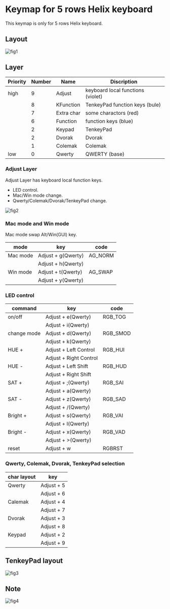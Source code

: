 # Keymap for 5 rows Helix keyboard

This keymap is only for 5 rows Helix keyboard.

## Layout

![fig1](https://gist.github.com/mtei/c81a3688206aa50996339cb9ced4751d/raw/827632dda7db87cf88d41a0d3b476c5962c29213/helix-five_rows_r3.png)

## Layer

|Priority|Number|Name|Discription|
| ---- | ---- | --- | --- |
|high|9|Adjust| keyboard local functions (violet)|
||8|KFunction| TenkeyPad function keys (bule)|
||7|Extra char| some charactors (red)|
||6|Function| function keys (blue)|
||2|Keypad|TenkeyPad|
||2|Dvorak|Dvorak|
||1|Colemak|Colemak|
|low|0|Qwerty|QWERTY (base)|

### Adjust Layer

Adjust Layer has keyboard local function keys.

* LED control.
* Mac/Win mode change.
* Qwerty/Colemak/Dvorak/TenkeyPad change.

![fig2](https://gist.github.com/mtei/c81a3688206aa50996339cb9ced4751d/raw/827632dda7db87cf88d41a0d3b476c5962c29213/helix-five_rows_r3adj.png)

### Mac mode and Win mode

Mac mode swap Alt/Win(GUI) key.

|mode|key|code|
| ---- | ---- | --- |
|Mac mode|Adjust + g(Qwerty)|AG_NORM|
|        |Adjust + h(Qwerty)|       |
|Win mode|Adjust + t(Qwerty)|AG_SWAP|
|        |Adjust + y(Qwerty)|       |

### LED control

|command|key|code|
| ---- | ---- | --- |
|on/off|Adjust + e(Qwerty)|RGB_TOG|
|      |Adjust + i(Qwerty)|       |
|change mode|Adjust + d(Qwerty) |RGB_SMOD|
|           |Adjust + k(Qwerty)|       |
|HUE +|Adjust + Left Control|RGB_HUI|
|     |Adjust + Right Control|       |
|HUE -|Adjust + Left Shift  |RGB_HUD|
|     |Adjust + Right Shift  |       |
|SAT +|Adjust + ;(Qwerty)   |RGB_SAI|
|     |Adjust + a(Qwerty)   |       |
|SAT -|Adjust + z(Qwerty)  |RGB_SAD|
|     |Adjust + /(Qwerty)  |       |
|Bright +|Adjust + s(Qwerty)  |RGB_VAI|
|     |Adjust + l(Qwerty)  |       |
|Bright -|Adjust + x(Qwerty)  |RGB_VAD|
|     |Adjust + >(Qwerty)  |       |
|reset|Adjust + w|RGBRST|

### Qwerty, Colemak, Dvorak, TenkeyPad selection

|char layout|key|
| ---- | ---- |
|Qwerty | Adjust + 5 |
|       | Adjust + 6 |
|Calemak| Adjust + 4 |
|       | Adjust + 7 |
|Dvorak | Adjust + 3 |
|       | Adjust + 8 |
|Keypad | Adjust + 2 |
|       | Adjust + 9 |

## TenkeyPad layout

![fig3](https://gist.github.com/mtei/c81a3688206aa50996339cb9ced4751d/raw/827632dda7db87cf88d41a0d3b476c5962c29213/helix-five_rows_r3key.png)

## Note

![fig4](https://gist.github.com/mtei/c81a3688206aa50996339cb9ced4751d/raw/d6e9af7684c051de4744b9dee9cd96b762bf4e2d/five_rows_making2.jpg)
